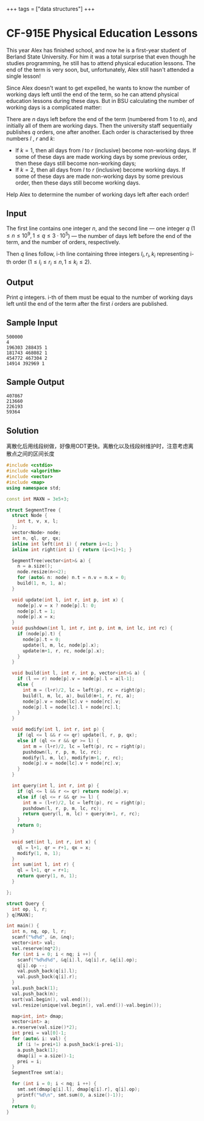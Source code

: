 +++
tags = ["data structures"]
+++

# CF-915E Physical Education Lessons

This year Alex has finished school, and now he is a first-year student of Berland State University. For him it was a total surprise that even though he studies programming, he still has to attend physical education lessons. The end of the term is very soon, but, unfortunately, Alex still hasn't attended a single lesson!

Since Alex doesn't want to get expelled, he wants to know the number of working days left until the end of the term, so he can attend physical education lessons during these days. But in BSU calculating the number of working days is a complicated matter:

There are $n$ days left before the end of the term (numbered from $1$ to $n$), and initially all of them are working days. Then the university staff sequentially publishes $q$ orders, one after another. Each order is characterised by three numbers $l$ , $r$ and $k$:

- If $k=1$, then all days from $l$ to $r$ (inclusive) become non-working days. If some of these days are made working days by some previous order, then these days still become non-working days;
- If $k=2$, then all days from $l$ to $r$ (inclusive) become working days. If some of these days are made non-working days by some previous order, then these days still become working days.

Help Alex to determine the number of working days left after each order!


## Input

The first line contains one integer $n$, and the second line — one integer $q$ ($1\le n\le 10^{9}, 1\le q\le 3\cdot 10^{5}$) — the number of days left before the end of the term, and the number of orders, respectively.

Then $q$ lines follow, i-th line containing three integers $l_{i}, r_{i}, k_{i}$ representing i-th order ($1\le l_{i}\le r_{i}\le n, 1\le k_{i}\le 2$).

## Output

Print $q$ integers. i-th of them must be equal to the number of working days left until the end of the term after the first $i$ orders are published.

## Sample Input

```
500000
4
196303 288435 1
181743 468082 1
454772 467304 2
14914 392969 1
```

## Sample Output

```
407867
213660
226193
59364  
```

## Solution

离散化后用线段树做，好像用ODT更快。离散化以及线段树维护时，注意考虑离散点之间的区间长度

```c++
#include <cstdio>
#include <algorithm>
#include <vector>
#include <map>
using namespace std;

const int MAXN = 3e5+3;

struct SegmentTree {
  struct Node {
    int t, v, x, l;
  };
  vector<Node> node;
  int n, ql, qr, qx;
  inline int left(int i) { return i<<1; }
  inline int right(int i) { return (i<<1)+1; }

  SegmentTree(vector<int>& a) {
    n = a.size();
    node.resize(n<<2);
    for (auto& n: node) n.t = n.v = n.x = 0;
    build(1, n, 1, a);
  }

  void update(int l, int r, int p, int x) {
    node[p].v = x ? node[p].l: 0;
    node[p].t = 1;
    node[p].x = x;
  }
  void pushdown(int l, int r, int p, int m, int lc, int rc) {
    if (node[p].t) {
      node[p].t = 0;
      update(l, m, lc, node[p].x);
      update(m+1, r, rc, node[p].x);
    }
  }

  void build(int l, int r, int p, vector<int>& a) {
    if (l == r) node[p].v = node[p].l = a[l-1];
    else {
      int m = (l+r)/2, lc = left(p), rc = right(p);
      build(l, m, lc, a), build(m+1, r, rc, a);
      node[p].v = node[lc].v + node[rc].v;
      node[p].l = node[lc].l + node[rc].l;
    }
  }

  void modify(int l, int r, int p) {
    if (ql <= l && r <= qr) update(l, r, p, qx);
    else if (ql <= r && qr >= l) {
      int m = (l+r)/2, lc = left(p), rc = right(p);
      pushdown(l, r, p, m, lc, rc);
      modify(l, m, lc), modify(m+1, r, rc);
      node[p].v = node[lc].v + node[rc].v;
    }
  }

  int query(int l, int r, int p) {
    if (ql <= l && r <= qr) return node[p].v;
    else if (ql <= r && qr >= l) {
      int m = (l+r)/2, lc = left(p), rc = right(p);
      pushdown(l, r, p, m, lc, rc);
      return query(l, m, lc) + query(m+1, r, rc);
    }
    return 0;
  }

  void set(int l, int r, int x) {
    ql = l+1, qr = r+1, qx = x;
    modify(1, n, 1);
  }
  int sum(int l, int r) {
    ql = l+1, qr = r+1;
    return query(1, n, 1);
  }

};

struct Query {
  int op, l, r;
} q[MAXN];

int main() {
  int n, nq, op, l, r;
  scanf("%d%d", &n, &nq);
  vector<int> val;
  val.reserve(nq*2);
  for (int i = 0; i < nq; i ++) {
    scanf("%d%d%d", &q[i].l, &q[i].r, &q[i].op);
    q[i].op --;
    val.push_back(q[i].l);
    val.push_back(q[i].r);
  }
  val.push_back(1);
  val.push_back(n);
  sort(val.begin(), val.end());
  val.resize(unique(val.begin(), val.end())-val.begin());

  map<int, int> dmap;
  vector<int> a;
  a.reserve(val.size()*2);
  int prei = val[0]-1;
  for (auto& i: val) {
    if (i != prei+1) a.push_back(i-prei-1);
    a.push_back(1);
    dmap[i] = a.size()-1;
    prei = i;
  }
  SegmentTree smt(a);

  for (int i = 0; i < nq; i ++) {
    smt.set(dmap[q[i].l], dmap[q[i].r], q[i].op);
    printf("%d\n", smt.sum(0, a.size()-1));
  }
  return 0;
}
```
